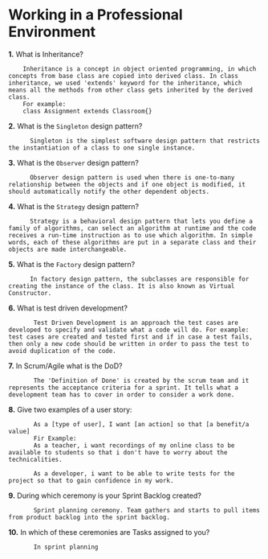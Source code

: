 # Working in a Professional Environment

**1.** What is Inheritance?
<!-- enter you answer in the space below -->
```
    Inheritance is a concept in object oriented programming, in which concepts from base class are copied into derived class. In class inheritance, we used 'extends' keyword for the inheritance, which means all the methods from other class gets inherited by the derived class.
    For example:
    class Assignment extends Classroom{}
```
**2.** What is the `Singleton` design pattern?
<!-- enter you answer in the space below -->
```
      Singleton is the simplest software design pattern that restricts the instantiation of a class to one single instance.
```
**3.** What is the `Observer` design pattern?
<!-- enter you answer in the space below -->
```
      Observer design pattern is used when there is one-to-many relationship between the objects and if one object is modified, it should automatically notify the other dependent objects. 
```
**4.** What is the `Strategy` design pattern?
<!-- enter you answer in the space below -->
```
      Strategy is a behavioral design pattern that lets you define a family of algorithms, can select an algorithm at runtime and the code receives a run-time instruction as to use which algorithm. In simple words, each of these algorithms are put in a separate class and their objects are made interchangeable.
```
**5.** What is the `Factory` design pattern?
<!-- enter you answer in the space below -->
```
      In factory design pattern, the subclasses are responsible for creating the instance of the class. It is also known as Virtual Constructor.
```
**6.** What is test driven development?
<!-- enter you answer in the space below -->
```
       Test Driven Development is an approach the test cases are developed to specify and validate what a code will do. For example: test cases are created and tested first and if in case a test fails, then only a new code should be written in order to pass the test to avoid duplication of the code.
```
**7.** In Scrum/Agile what is the DoD?
<!-- enter you answer in the space below -->
```
       The 'Definition of Done' is created by the scrum team and it represents the acceptance criteria for a sprint. It tells what a development team has to cover in order to consider a work done.
```
**8.** Give two examples of a user story:
<!-- enter you answer in the space below -->
```
       As a [type of user], I want [an action] so that [a benefit/a value]
       Fir Example:
       As a teacher, i want recordings of my online class to be available to students so that i don't have to worry about the technicalities.

       As a developer, i want to be able to write tests for the project so that to gain confidence in my work.
```
**9.** During which ceremony is your Sprint Backlog created?
<!-- enter you answer in the space below -->
```
       Sprint planning ceremony. Team gathers and starts to pull items from product backlog into the sprint backlog. 
```
**10.** In which of these ceremonies are Tasks assigned to you?
<!-- enter you answer in the space below -->
```
       In sprint planning
```